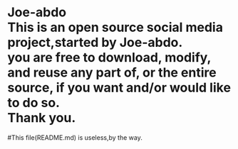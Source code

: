 # Joe-abdo<br />This is an open source social media project,started by Joe-abdo.<br />you are free to download, modify, and reuse any part of, or the entire source, if you want and/or would like to do so.<br />Thank you.
#This file(README.md) is useless,by the way.
